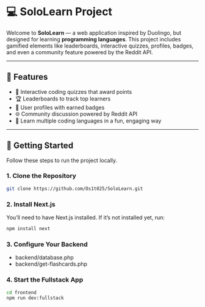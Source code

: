 # 💻 SoloLearn Project

Welcome to **SoloLearn** — a web application inspired by Duolingo, but designed for learning **programming languages**. This project includes gamified elements like leaderboards, interactive quizzes, profiles, badges, and even a community feature powered by the Reddit API.

---

## 🚀 Features

- 🎯 Interactive coding quizzes that award points  
- 🏆 Leaderboards to track top learners  
- 👤 User profiles with earned badges  
- 🌐 Community discussion powered by Reddit API  
- 🧠 Learn multiple coding languages in a fun, engaging way  

---

## 🔧 Getting Started

Follow these steps to run the project locally.

### 1. Clone the Repository
```bash
git clone https://github.com/Os1t025/SoloLearn.git
```
### 2. Install Next.js
You’ll need to have Next.js installed. If it’s not installed yet, run:
```bash
npm install next
```

### 3. Configure Your Backend
-  backend/database.php 
-  backend/get-flashcards.php

### 4. Start the Fullstack App
```bash
cd frontend
npm run dev:fullstack
```
